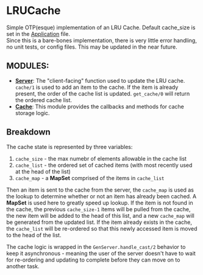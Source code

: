 # LRUCache
Simple OTP(esque) implementation of an LRU Cache. Default cache_size is set in the [Application](lib/application.ex) file.  
Since this is a bare-bones implementation, there is very little error handling, no unit tests, or config files. This may be updated in the near future.

## MODULES:
- **[Server](lib/LRUCache.Server.ex)**: The "client-facing" function used to update the LRU cache. `cache/1` is used to add an item to the cache. If the item is already present, the order of the cache list is updated. `get_cache/0` will return the ordered cache list.
- **[Cache](lib/LRUCache.Cache.ex)**: This module provides the callbacks and methods for cache storage logic. 

## Breakdown
The cache state is represented by three variables:
1. `cache_size` - the max numebr of elements allowable in the cache list
2. `cache_list` - the ordered set of cached items (with most recently used at the head of the list)
3. `cache_map` - a **MapSet** comprised of the items in `cache_list`

Then an item is sent to the cache from the server, the `cache_map` is used as the lookup to determine whether or not an item has already been cached. A **MapSet** is used here to greatly speed up lookup. If the item is not found in the cache, the previous `cache_size-1` items will be pulled from the cache, the new item will be added to the head of this list, and a new `cache_map` will be generated from the updated list. If the item already exists in the cache, the `cache_list` will be re-ordered so that this newly accessed item is moved to the head of the list.

The cache logic is wrapped in the `GenServer.handle_cast/2` behavior to keep it asynchronous - meaning the user of the server doesn't have to wait for re-ordering and updating to complete before they can move on to another task.



